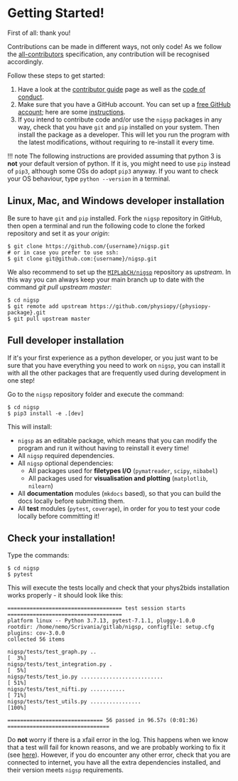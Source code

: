 Getting Started!
================

First of all: thank you!

Contributions can be made in different ways, not only code! As we follow
the
[all-contributors](https://github.com/all-contributors/all-contributors)
specification, any contribution will be recognised accordingly.

Follow these steps to get started:

1.  Have a look at the [contributor guide](contributor_guide.md) page as
    well as the [code of conduct](code_of_conduct.md).
2.  Make sure that you have a GitHub account. You can set up a [free
    GitHub account](https://github.com/); here are some
    [instructions](https://help.github.com/articles/signing-up-for-a-new-github-account).
3.  If you intend to contribute code and/or use the `nigsp` packages
    in any way, check that you have `git` and `pip` installed on your
    system. Then install the package as a developer. This will let you
    run the program with the latest modifications, without requiring to
    re-install it every time.

!!! note
    The following instructions are provided assuming that python 3 is
    **not** your default version of python. If it is, you might need to use
    `pip` instead of `pip3`, although some OSs do adopt `pip3` anyway. If
    you want to check your OS behaviour, type `python --version` in a terminal.


## Linux, Mac, and Windows developer installation

Be sure to have `git` and `pip` installed. Fork the `nigsp` repository
in GitHub, then open a terminal and run the following code to clone the
forked repository and set it as your *origin*:

```shell
$ git clone https://github.com/{username}/nigsp.git
# or in case you prefer to use ssh:
$ git clone git@github.com:{username}/nigsp.git
```

We also recommend to set up the [`MIPLabCH/nigsp`](https://github.com/MIPLabCH/nigsp) repository as
*upstream*. In this way you can always keep your main branch
up to date with the command *git pull upstream master*:

```shell
$ cd nigsp
$ git remote add upstream https://github.com/physiopy/{physiopy-package}.git
$ git pull upstream master
```

## Full developer installation

If it's your first experience as a python developer, or you just want
to be sure that you have everything you need to work on `nigsp`, you
can install it with all the other packages that are frequently
used during development in one step!

Go to the `nigsp` repository folder and execute the command:

```shell
$ cd nigsp
$ pip3 install -e .[dev]
```

This will install:

- `nigsp` as an editable package, which means that you can
 modify the program and run it without having to reinstall it every
 time!
- All `nigsp` required dependencies.
- All `nigsp` optional dependencies:
    + All packages used for **filetypes I/O** (`pymatreader`, `scipy`, `nibabel`)
    + All packages used for **visualisation and plotting** (`matplotlib`, `nilearn`)
- All **documentation** modules (`mkdocs` based), so that you can
 build the docs locally before submitting them.
- All **test** modules (`pytest`, `coverage`), in order for you to test your
 code locally before committing it!

## Check your installation!

Type the commands:

```shell
$ cd nigsp
$ pytest
```

This will execute the tests locally and check that your phys2bids
installation works properly - it should look like this:

```
==================================== test session starts ====================================
platform linux -- Python 3.7.13, pytest-7.1.1, pluggy-1.0.0
rootdir: /home/nemo/Scrivania/gitlab/nigsp, configfile: setup.cfg
plugins: cov-3.0.0
collected 56 items

nigsp/tests/test_graph.py ..                                                           [  3%]
nigsp/tests/test_integration.py .                                                      [  5%]
nigsp/tests/test_io.py ..........................                                      [ 51%]
nigsp/tests/test_nifti.py ...........                                                  [ 71%]
nigsp/tests/test_utils.py ................                                             [100%]

============================== 56 passed in 96.57s (0:01:36) ================================

```

Do **not** worry if there is a xfail error in the log. This happens when
we know that a test will fail for known reasons, and we are probably
working to fix it (see
[here](https://docs.pytest.org/en/latest/skipping.html#xfail-mark-test-functions-as-expected-to-fail)).
However, if you do encounter any other error, check that you are connected to internet, you have all the extra dependencies installed, and their version meets `nigsp`
requirements.

